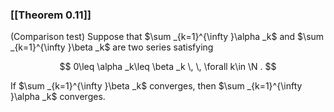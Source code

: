 ### [[Theorem 0.11]]

(Comparison test) Suppose that $\sum _{k=1}^{\infty }\alpha _k$ and $\sum _{k=1}^{\infty }\beta _k$ are two series satisfying

$$ 0\leq \alpha _k\leq \beta _k \, \, \forall k\in \N . $$

If $\sum _{k=1}^{\infty }\beta _k$ converges, then $\sum _{k=1}^{\infty }\alpha _k$ converges.